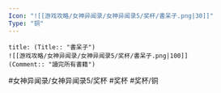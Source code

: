 ```yaml
---
Icon: "![[游戏攻略/女神异闻录/女神异闻录5/奖杯/書呆子.png|30]]"
Type: "铜"
---
```

```ad-common-bronze-trophy
title: (Title:: "書呆子")
![[游戏攻略/女神异闻录/女神异闻录5/奖杯/書呆子.png|100]]
(Comment:: "讀完所有書籍")
```

#女神异闻录/女神异闻录5/奖杯 #奖杯 #奖杯/铜
